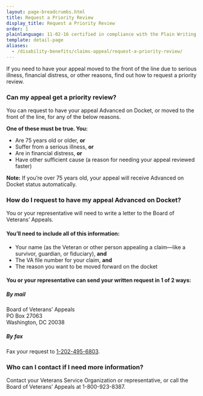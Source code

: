 ```yaml
---
layout: page-breadcrumbs.html
title: Request a Priority Review
display_title: Request a Priority Review
order: 1
plainlanguage: 11-02-16 certified in compliance with the Plain Writing Act
template: detail-page
aliases:
  - /disability-benefits/claims-appeal/request-a-priority-review/
---
```

<div itemscope itemtype="http://schema.org/HowTo">

<div class="va-introtext" itemprop="description">
If you need to have your appeal moved to the front of the line due to serious illness, financial distress, or other reasons, find out how to request a priority review.
</div>

<h3>Can my appeal get a priority review?</h3>
You can request to have your appeal Advanced on Docket, or moved to the front of the line, for any of the below reasons.
<div class="feature">

**One of these must be true. You:**
- Are 75 years old or older, **or**
- Suffer from a serious illness, **or**
- Are in financial distress, **or**
- Have other sufficient cause (a reason for needing your appeal reviewed faster)

**Note:** If you’re over 75 years old, your appeal will receive Advanced on Docket status automatically.
</div>

### How do I request to have my appeal Advanced on Docket?
You or your representative will need to write a letter to the Board of Veterans’ Appeals.

#### You’ll need to include all of this information:
- Your name (as the Veteran or other person appealing a claim—like a survivor, guardian, or fiduciary), **and**
- The VA file number for your claim, **and**
- The reason you want to be moved forward on the docket

#### You or your representative can send your written request in 1 of 2 ways:

##### By mail
<p class="va-address-block">
  Board of Veterans’ Appeals<br/>
  PO Box 27063<br/>
  Washington, DC 20038<br/>
</p>

##### By fax
Fax your request to <a href="tel:+12024956803">1-202-495-6803</a>.

### Who can I contact if I need more information?

Contact your Veterans Service Organization or representative, or call the Board of Veterans’ Appeals at 1-800-923-8387.


